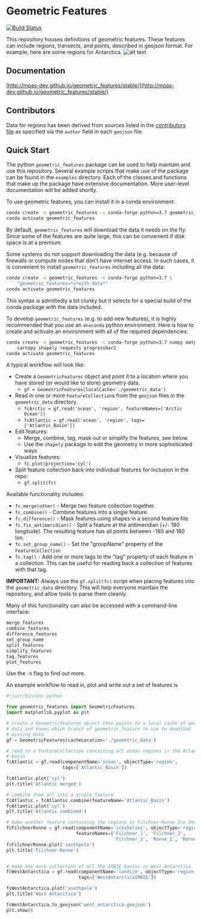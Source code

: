 # Geometric Features

[![Build Status](https://dev.azure.com/MPAS-Dev/geometric_features%20testing/_apis/build/status/MPAS-Dev.geometric_features?branchName=temp)](https://dev.azure.com/MPAS-Dev/geometric_features%20testing/_build/latest?definitionId=3&branchName=temp)

This repository houses definitions of geometric features. These features
can include regions, transects, and points, described in geojson format.
For example, here are some regions for Antarctica.
![alt text](https://cloud.githubusercontent.com/assets/4179064/12921663/93282b64-cf4e-11e5-9260-a78dfadc4459.png "Antarctica regions")

## Documentation

[http://mpas-dev.github.io/geometric_features/stable/](http://mpas-dev.github.io/geometric_features/stable/)

## Contributors

Data for regions has been derived from sources listed in the
[contributors file](contributors/CONTRIBUTORS.md) as specified
via the `author` field in each `geojson` file.

## Quick Start

The python `geometric_features` package can be used to help maintain and use
this repository. Several example scripts that make use of the package can be
found in the `examples` directory.  Each of the classes and functions that make
up the package have extensive documentation.  More user-level documentation
will be added shortly.

To use geometric features, you can install it in a conda environment:
```bash
conda create -n geometric_features -c conda-forge python=3.7 geometric_features
conda activate geometric_features
```
By default, `geometric_features` will download the data it needs on the fly.
Since some of the features are quite large, this can be convenient if disk
space is at a premium.

Some systems do not support downloading the data (e.g. because of firewalls or
compute nodes that don't have internet access.  In such cases, it is convenient
to install `geometric_features` including all the data:
```bash
conda create -n geometric_features -c conda-forge python=3.7 \
    "geometric_features=*=*with_data*"
conda activate geometric_features
```
This syntax is admittedly a bit clunky but it selects for a special build of
the conda package with the data included.

To develop `geometric_features` (e.g. to add new features), it is highly
recommended that you use an `anaconda` python environment.  Here is how to
create and activate an environment with all of the required dependencies:
```bash
conda create -n geometric_features -c conda-forge python=3.7 numpy matplotlib \
    cartopy shapely requests progressbar2
conda activate geometric_features
```

A typical workflow will look like:
* Create a `GeometricFeatures` object and point it to a location where you have
  stored (or would like to store) geometry data.
  - `gf = GeometricFeatures(localCache='./geometric_data')`
* Read in one or more `FeatureCollection`s from the `geojson` files in the
  `geometric_data` directory.
  - `fcArctic = gf.read('ocean', 'region', featureNames=['Arctic Ocean'])`
  - `fcAtlantic = gf.read('ocean', 'region', tags=['Atlantic_Basin'])`
* Edit features:
  - Merge, combine, tag, mask out or simplify the features, see below.
  - Use the `shapely` package to edit the geometry in more sophisticated ways
* Visualize features:
  - `fc.plot(projection='cyl')`
* Split feature collection back into individual features for inclusion in the
  repo:
  - `gf.split(fc)`

Available functionality includes:
* `fc.merge(other)` - Merge two feature collection together.
* `fc.combine()` - Combine features into a single feature.
* `fc.difference()` - Mask features using shapes in a second feature file.
* `fc.fix_antimeridian()` - Split a feature at the antimeridian (+/- 180 longitude). The resulting feature has all points between -180 and 180 lon.
* `fc.set_group_name()` - Set the "groupName" property of the `FeatureCollection`
* `fc.tag()` - Add one or more tags to the "tag" property of each feature in a collection.  This can be useful for reading back a collection of features with that tag.

**IMPORTANT:** Always use the `gf.split(fc)` script when placing features into
the `geometric_data` directory. This will help everyone maintain the
repository, and allow tools to parse them cleanly.

Many of this functionality can also be accessed with a command-line interface:
```bash
merge_features
combine_features
difference_features
set_group_name
split_features
simplify_features
tag_features
plot_features
```
Use the `-h` flag to find out more.

An example workflow to read in, plot and write out a set of features is
```python
#!/usr/bin/env python

from geometric_features import GeometricFeatures
import matplotlib.pyplot as plt

# create a GeometricFeatures object that points to a local cache of geometric
# data and knows which branch of geometric_feature to use to download
# missing data
gf = GeometricFeatures(cacheLocation='./geometric_data')

# read in a FeatureCollection containing all ocean regions in the Atlantic
# basin
fcAtlantic = gf.read(componentName='ocean', objectType='region',
                     tags=['Atlantic_Basin'])

fcAtlantic.plot('cyl')
plt.title('Atlantic merged')

# combine them all into a single feature
fcAtlantic = fcAtlantic.combine(featureName='Atlantic_Basin')
fcAtlantic.plot('cyl')
plt.title('Atlantic combined')

# make another feature containing the regions in Filchner-Ronne Ice Shelf
fcFilchnerRonne = gf.read(componentName='iceshelves', objectType='region',
                          featureNames=['Filchner_1', 'Filchner_2',
                                        'Filchner_3', 'Ronne_1', 'Ronne_2'])
fcFilchnerRonne.plot('southpole')
plt.title('Filchner-Ronne')


# make one more collection of all the IMBIE basins in West Antarctica
fcWestAntarctica = gf.read(componentName='landice', objectType='region',
                           tags=['WestAntarcticaIMBIE'])

fcWestAntarctica.plot('southpole')
plt.title('West Antarctica')

fcWestAntarctica.to_geojson('west_antarctica.geojson')
plt.show()
```

